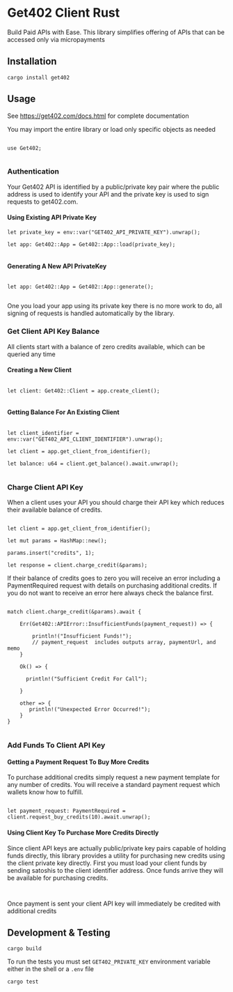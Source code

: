 
# Get402 Client Rust

Build Paid APIs with Ease. This library simplifies offering of APIs that can be accessed only via micropayments

## Installation

```
cargo install get402

```

## Usage
See https://get402.com/docs.html for complete documentation

You may import the entire library or load only specific objects as needed

```

use Get402;


```

### Authentication

Your Get402 API is identified by a public/private key pair where the public address is used to identify your API and the
private key is used to sign requests to get402.com.

#### Using Existing API Private Key


```
let private_key = env::var("GET402_API_PRIVATE_KEY").unwrap();

let app: Get402::App = Get402::App::load(private_key);


```

#### Generating A New API PrivateKey

```

let app: Get402::App = Get402::App::generate();


```

One you load your app using its private key there is no more work to do, all signing of requests is handled
automatically by the library.

### Get Client API Key Balance 

All clients start with a balance of zero credits available, which can be queried any time

#### Creating a New Client

```

let client: Get402::Client = app.create_client();


```

#### Getting Balance For An Existing Client

```

let client_identifier = env::var("GET402_API_CLIENT_IDENTIFIER").unwrap();

let client = app.get_client_from_identifier();

let balance: u64 = client.get_balance().await.unwrap();


```

### Charge Client API Key

When a client uses your API you should charge their API key which reduces their available balance of credits.

```

let client = app.get_client_from_identifier();

let mut params = HashMap::new();

params.insert("credits", 1);

let response = client.charge_credit(&params);

```

If their balance of credits goes to zero you will receive an error including a PaymentRequired request with details
on purchasing additional credits. If you do not want to receive an error here always check the balance first.

```

match client.charge_credit(&params).await {

    Err(Get402::APIError::InsufficientFunds(payment_request)) => {

        println!("Insufficient Funds!");
        // payment_request  includes outputs array, paymentUrl, and memo
    }

    Ok() => {

      println!("Sufficient Credit For Call");

    }

    other => {
       println!("Unexpected Error Occurred!");
    }
}


```


### Add Funds To Client API Key

#### Getting a Payment Request To Buy More Credits

To purchase additional credits simply request a new payment template for any number of credits. You will receive a
standard payment request which wallets know how to fulfill.

```

let payment_request: PaymentRequired = client.request_buy_credits(10).await.unwrap();

```


#### Using Client Key To Purchase More Credits Directly

Since client API keys are actually public/private key pairs capable of holding funds directly, this library provides
a utility for purchasing new credits using the client private key directly. First you must load your client funds
by sending satoshis to the client identifier address. Once funds arrive they will be available for purchasing credits.

```


```

Once payment is sent your client API key will immediately be credited with additional credits


## Development & Testing

```
cargo build
```

To run the tests you must set `GET402_PRIVATE_KEY` environment variable either in the shell or a `.env` file

```
cargo test
```

